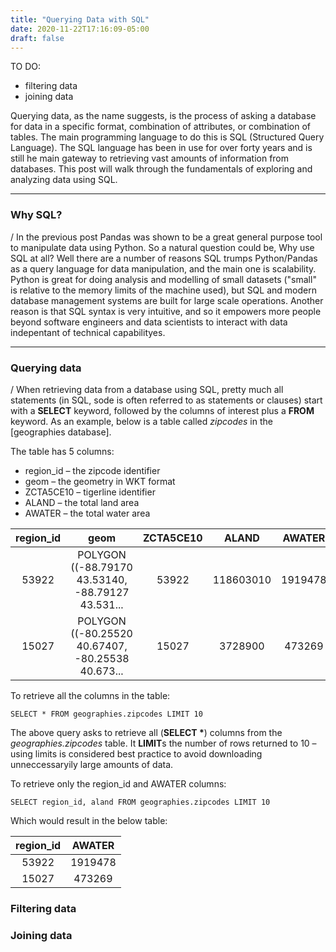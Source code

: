 ```yaml
---
title: "Querying Data with SQL"
date: 2020-11-22T17:16:09-05:00
draft: false
---
```


TO DO:
- filtering data
- joining data


Querying data, as the name suggests, is the process of asking a database for data in a specific format, combination of attributes, or combination of tables. The main programming language to do this is SQL (Structured Query Language). The SQL language has been in use for over forty years and is still he main gateway to retrieving vast amounts of information from databases. This post will walk through the fundamentals of exploring and analyzing data using SQL.

---

### Why SQL?
/
In the previous post Pandas was shown to be a great general purpose tool to manipulate data using Python. So a natural question could be, Why use SQL at all? Well there are a number of reasons SQL trumps Python/Pandas as a query language for data manipulation, and the main one is scalability. Python is great for doing analysis and modelling of small datasets ("small" is relative to the memory limits of the machine used), but SQL and modern database management systems are built for large scale operations. Another reason is that SQL syntax is very intuitive, and so it empowers more people beyond software engineers and data scientists to interact with data indepentant of technical capabilityes.

---

### Querying data
/
When retrieving data from a database using SQL, pretty much all statements (in SQL, sode is often referred to as statements or clauses) start with a **SELECT** keyword, followed by the columns of interest plus a **FROM** keyword. As an example, below is a table called *zipcodes* in the [geographies database].

The table has 5 columns:
- region_id – the zipcode identifier
- geom – the geometry in WKT format
- ZCTA5CE10 – tigerline identifier
- ALAND – the total land area
- AWATER – the total water area

**region_id**|**geom**|**ZCTA5CE10**|**ALAND**|**AWATER**
:-----:|:-----:|:-----:|:-----:|:-----:
53922|POLYGON ((-88.79170 43.53140, -88.79127 43.531...|53922|118603010|1919478
15027|POLYGON ((-80.25520 40.67407, -80.25538 40.673...|15027|3728900|473269

To retrieve all the columns in the table:

```
SELECT * FROM geographies.zipcodes LIMIT 10
```

The above query asks to retrieve all (**SELECT \***) columns from the *geographies.zipcodes* table. It **LIMIT**s the number of rows returned to 10 – using limits is considered best practice to avoid downloading unneccessaryily large amounts of data.

To retrieve only the region_id and AWATER columns:

```
SELECT region_id, aland FROM geographies.zipcodes LIMIT 10
```

Which would result in the below table:

**region\_id**|**AWATER**
:-----:|:-----:
53922|1919478
15027|473269

### Filtering data


### Joining data
